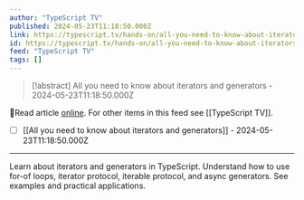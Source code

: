 ```yaml
---
author: "TypeScript TV"
published: 2024-05-23T11:18:50.000Z
link: https://typescript.tv/hands-on/all-you-need-to-know-about-iterators-and-generators/
id: https://typescript.tv/hands-on/all-you-need-to-know-about-iterators-and-generators/
feed: "TypeScript TV"
tags: []
---
```

> [!abstract] All you need to know about iterators and generators - 2024-05-23T11:18:50.000Z

🔗Read article [online](https://typescript.tv/hands-on/all-you-need-to-know-about-iterators-and-generators/). For other items in this feed see [[TypeScript TV]].

- [ ] [[All you need to know about iterators and generators]] - 2024-05-23T11:18:50.000Z
- - -
Learn about iterators and generators in TypeScript. Understand how to use for-of loops, iterator protocol, iterable protocol, and async generators. See examples and practical applications.
